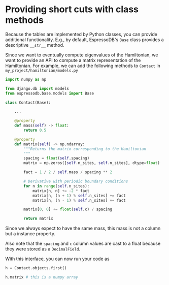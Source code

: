 # Providing short cuts with class methods

Because the tables are implemented by Python classes, you can provide additional functionality.
E.g., by default, EspressoDB's `Base` class provides a descriptive `__str__` method.

Since we want to eventually compute eigenvalues of the Hamiltonian, we want to provide an API to compute a matrix representation of the Hamiltonian.
For example, we can add the following methods to `Contact` in `my_project/hamiltonian/models.py`
```python
import numpy as np

from django.db import models
from espressodb.base.models import Base

class Contact(Base):

    ...

    @property
    def mass(self) -> float:
        return 0.5

    @property
    def matrix(self) -> np.ndarray:
        """Returns the matrix corresponding to the Hamiltonian
        """
        spacing = float(self.spacing)
        matrix = np.zeros([self.n_sites, self.n_sites], dtype=float)

        fact = 1 / 2 / self.mass / spacing ** 2

        # Derivative with periodic boundary conditions
        for n in range(self.n_sites):
            matrix[n, n] += -2 * fact
            matrix[n, (n + 1) % self.n_sites] += fact
            matrix[n, (n - 1) % self.n_sites] += fact

        matrix[0, 0] += float(self.c) / spacing

        return matrix
```
Since we always expect to have the same mass, this mass is not a column but a instance property.

Also note that the `spacing` and `c` column values are cast to a float because they were stored as a `DecimalField`.

With this interface, you can now run your code as
```python
h = Contact.objects.first()

h.matrix # this is a numpy array
```
